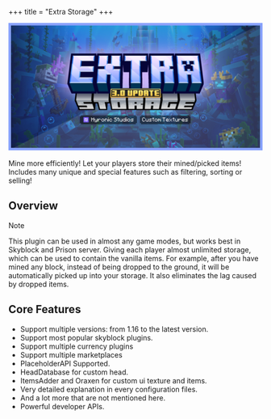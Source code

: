 +++
title = "Extra Storage"
+++

![Banner](banner.png)

Mine more efficiently! Let your players store their mined/picked items! Includes many unique and special features such as filtering, sorting or selling!

## Overview
> [!NOTE]
> This plugin can be used in almost any game modes, but works best in Skyblock and Prison server. Giving each player almost unlimited storage, which can be used to contain the vanilla items. For example, after you have mined any block, instead of being dropped to the ground, it will be automatically picked up into your storage. It also eliminates the lag caused by dropped items.

## Core Features
* Support multiple versions: from 1.16 to the latest version.
* Support most popular skyblock plugins.
* Support multiple currency plugins
* Support multiple marketplaces
* PlaceholderAPI Supported.
* HeadDatabase for custom head.
* ItemsAdder and Oraxen for custom ui texture and items.
* Very detailed explanation in every configuration files.
* And a lot more that are not mentioned here.
* Powerful developer APIs.
